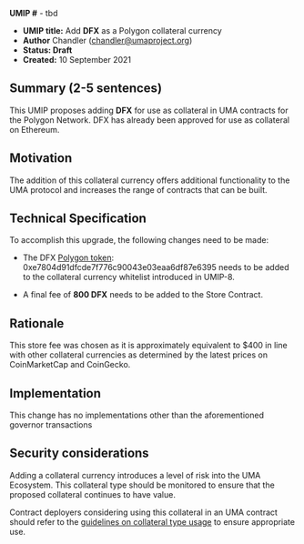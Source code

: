 **UMIP #**  - tbd

-   **UMIP title:** Add **DFX** as a Polygon collateral currency 
-   **Author**  Chandler (chandler@umaproject.org)
-   **Status: Draft**
-   **Created:**  10 September 2021

## Summary (2-5 sentences)

This UMIP proposes adding **DFX** for use as collateral in UMA contracts for the Polygon Network. DFX has already been approved for use as collateral on Ethereum.

## Motivation

The addition of this collateral currency offers additional functionality to the UMA protocol and increases the range of contracts that can be built.

## Technical Specification

To accomplish this upgrade, the following changes need to be made:

- The DFX [Polygon token](https://polygonscan.com/address/0xe7804d91dfcde7f776c90043e03eaa6df87e6395): 0xe7804d91dfcde7f776c90043e03eaa6df87e6395 needs to be added to the collateral currency whitelist introduced in UMIP-8.

- A final fee of **800 DFX** needs to be added to the Store Contract.


## Rationale

This store fee was chosen as it is approximately equivalent to $400 in line with other collateral currencies as determined by the latest prices on CoinMarketCap and CoinGecko.

## Implementation


This change has no implementations other than the aforementioned governor transactions

## Security considerations

Adding a collateral currency introduces a level of risk into the UMA Ecosystem.  This collateral type should be monitored to ensure that the proposed collateral continues to have value.

Contract deployers considering using this collateral in an UMA contract should refer to the [guidelines on collateral type usage](https://docs.umaproject.org/uma-tokenholders/guidence-on-collateral-currency-addition) to ensure appropriate use.


